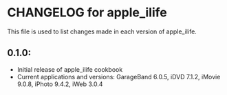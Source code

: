 # CHANGELOG for apple_ilife

This file is used to list changes made in each version of apple_ilife.

## 0.1.0:

* Initial release of apple_ilife cookbook
* Current applications and versions: GarageBand 6.0.5, iDVD 7.1.2, iMovie 9.0.8, iPhoto 9.4.2, iWeb 3.0.4